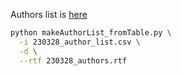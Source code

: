 Authors list is [here](https://docs.google.com/spreadsheets/d/1nTDNG3SxtTErAMgffB9EtshPInp-rM-blbKmxqH26cQ/edit?usp=sharing)

```bash
python makeAuthorList_fromTable.py \
  -i 230328_author_list.csv \
  -d \
  --rtf 230328_authors.rtf
```

